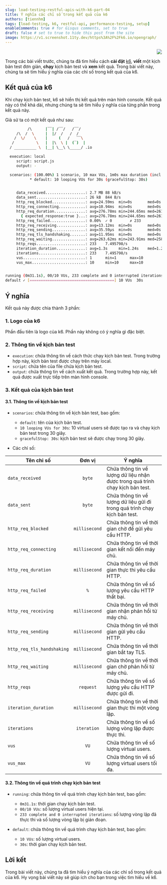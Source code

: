 ```yaml
---
slug: load-testing-restful-apis-with-k6-part-04
title: Ý nghĩa các chỉ số trong kết quả của k6
authors: [tiennhm]
tags: [load-testing, k6, restful-api, performance-testing, setup]
enableComments: true # for Gisqus comments, set to true
draft: false # set to true to hide this post from the site
image: https://v1.screenshot.11ty.dev/https%3A%2F%2Fk6.io/opengraph/
---
```


<p align="right">
    <img src="https://api.visitorbadge.io/api/visitors?path=https%3A%2F%2Ftiennhm.github.io%2Fblog%2Fload-testing-restful-apis-with-k6-part-04&label=⚪Views&labelColor=%2337d67a&countColor=%23555555&style=flat&labelStyle=upper" loading='lazy' decoding='async'/>
</p>

Trong các bài viết trước, chúng ta đã tìm hiểu cách **cài đặt** [k6](https://k6.io), **viết** một kịch bản test đơn giản, **chạy** kịch bản test và **xem** kết quả. Trong bài viết này, chúng ta sẽ tìm hiểu ý nghĩa của các chỉ số trong kết quả của k6.

## Kết quả của k6

Khi chạy kịch bản test, k6 sẽ hiển thị kết quả trên màn hình console. Kết quả này có thể khá dài, nhưng chúng ta sẽ tìm hiểu ý nghĩa của từng phần trong kết quả này.

Giả sử ta có một kết quả như sau:

```bash
          /\      |‾‾| /‾‾/   /‾‾/
     /\  /  \     |  |/  /   /  /
    /  \/    \    |     (   /   ‾‾\
   /          \   |  |\  \ |  (‾)  |
  / __________ \  |__| \__\ \_____/ .io

  execution: local
     script: script.js
     output: -

  scenarios: (100.00%) 1 scenario, 10 max VUs, 1m0s max duration (incl. graceful stop):
           * default: 10 looping VUs for 30s (gracefulStop: 30s)


     data_received..................: 2.7 MB 88 kB/s
     data_sent......................: 26 kB  844 B/s
     http_req_blocked...............: avg=24.59ms  min=0s       med=0s       max=575.19ms p(90)=0s       p(95)=135.71µs       
     http_req_connecting............: avg=10.94ms  min=0s       med=0s       max=260.2ms  p(90)=0s       p(95)=0s
     http_req_duration..............: avg=276.78ms min=244.65ms med=261.01ms max=574.14ms p(90)=279.08ms p(95)=506.76ms       
       { expected_response:true }...: avg=276.78ms min=244.65ms med=261.01ms max=574.14ms p(90)=279.08ms p(95)=506.76ms       
     http_req_failed................: 0.00%  ✓ 0        ✗ 233
     http_req_receiving.............: avg=13.12ms  min=0s       med=0s       max=261.03ms p(90)=977.48µs p(95)=98.09ms        
     http_req_sending...............: avg=35.59µs  min=0s       med=0s       max=1.41ms   p(90)=0s       p(95)=0s
     http_req_tls_handshaking.......: avg=11.95ms  min=0s       med=0s       max=284.05ms p(90)=0s       p(95)=0s
     http_req_waiting...............: avg=263.62ms min=243.91ms med=258.58ms max=573.54ms p(90)=267.65ms p(95)=277.49ms       
     http_reqs......................: 233    7.495798/s
     iteration_duration.............: avg=1.3s     min=1.24s    med=1.26s    max=1.87s    p(90)=1.5s     p(95)=1.53s
     iterations.....................: 233    7.495798/s
     vus............................: 1      min=1      max=10
     vus_max........................: 10     min=10     max=10


running (0m31.1s), 00/10 VUs, 233 complete and 0 interrupted iterations
default ✓ [======================================] 10 VUs  30s
```

## Ý nghĩa

Kết quả này được chia thành 3 phần:

### 1. Logo của k6

Phần đầu tiên là logo của k6. Phần này không có ý nghĩa gì đặc biệt.


### 2. Thông tin về kịch bản test

- `execution`: chứa thông tin về cách thức chạy kịch bản test. Trong trường hợp này, kịch bản test được chạy trên máy local.
- `script`: chứa tên của file chứa kịch bản test.
- `output`: chứa thông tin về cách xuất kết quả. Trong trường hợp này, kết quả được xuất trực tiếp trên màn hình console. 

### 3. Kết quả của kịch bản test

#### 3.1. Thông tin về kịch bản test

- `scenarios`: chứa thông tin về kịch bản test, bao gồm:

  - `default`: tên của kịch bản test.
  - `10 looping VUs for 30s`: 10 virtual users sẽ được tạo ra và chạy kịch bản test trong 30 giây.
  - `gracefulStop: 30s`: kịch bản test sẽ được chạy trong 30 giây.

- Các chỉ số:

Tên chỉ số | Đơn vị | Ý nghĩa
--- | :---: | ---
| `data_received` | `byte` | Chứa thông tin về lượng dữ liệu nhận được trong quá trình chạy kịch bản test.
| `data_sent` | `byte` | Chứa thông tin về lượng dữ liệu gửi đi trong quá trình chạy kịch bản test.
| `http_req_blocked` | `millisecond` | Chứa thông tin về thời gian chờ để gửi yêu cầu HTTP.
| `http_req_connecting` | `millisecond` | Chứa thông tin về thời gian kết nối đến máy chủ.
| `http_req_duration` | `millisecond` | Chứa thông tin về thời gian thực thi yêu cầu HTTP.
| `http_req_failed` | `%` | Chứa thông tin về số lượng yêu cầu HTTP thất bại.
| `http_req_receiving` | `millisecond` | Chứa thông tin về thời gian nhận phản hồi từ máy chủ.
| `http_req_sending` | `millisecond` | Chứa thông tin về thời gian gửi yêu cầu HTTP.
| `http_req_tls_handshaking` | `millisecond` | Chứa thông tin về thời gian bắt tay TLS.
| `http_req_waiting` | `millisecond` | Chứa thông tin về thời gian chờ phản hồi từ máy chủ.
| `http_reqs` | `request` | Chứa thông tin về số lượng yêu cầu HTTP được gửi đi.
| `iteration_duration` | `millisecond` | Chứa thông tin về thời gian thực thi một vòng lặp.
| `iterations` | `iteration` | Chứa thông tin về số lượng vòng lặp được thực thi.
| `vus` | `VU` | Chứa thông tin về số lượng virtual users.
| `vus_max` | `VU` | Chứa thông tin về số lượng virtual users tối đa.

#### 3.2. Thông tin về quá trình chạy kịch bản test
  
- `running`: chứa thông tin về quá trình chạy kịch bản test, bao gồm:

  - `0m31.1s`: thời gian chạy kịch bản test.
  - `00/10 VUs`: số lượng virtual users hiện tại.
  - `233 complete and 0 interrupted iterations`: số lượng vòng lặp đã thực thi và số lượng vòng lặp bị gián đoạn.

- `default`: chứa thông tin về quá trình chạy kịch bản test, bao gồm:

  - `10 VUs`: số lượng virtual users.
  - `30s`: thời gian chạy kịch bản test.

## Lời kết

Trong bài viết này, chúng ta đã tìm hiểu ý nghĩa của các chỉ số trong kết quả của k6. Hy vọng bài viết này sẽ giúp ích cho bạn trong việc tìm hiểu về k6.
